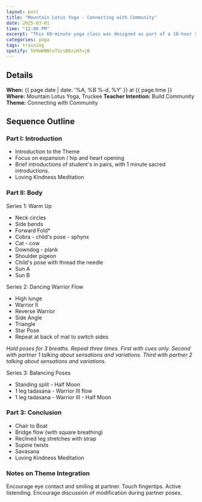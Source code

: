 ```yaml
---
layout: post
title: "Mountain Lotus Yoga - Connecting with Community"
date: 2025-03-01
time: "12:00 PM" 
excerpt: "This 60-minute yoga class was designed as part of a 10-hour yoga training course on the Art of Intuitive Sequencing. The theme of this class is Connecting with Community"
categories: yoga
tags: training
spotify: 5V9mKNNloT1csB8ziH7vjB
---
```



## Details

**When:** {{ page.date | date: '%A, %B %-d, %Y' }} at {{ page.time }}     
**Where:** Mountain Lotus Yoga, Truckee 
**Teacher Intention:** Build Community   
**Theme:** Connecting with Community  

## Sequence Outline

### Part I: Introduction

* Introduction to the Theme 
* Focus on expansion / hip and heart opening
* Brief introductions of student's in pairs, with 1 minute sacred introductions.
* Loving Kindness Meditation

### Part II: Body

Series 1: Warm Up

* Neck circles
* Side bends
* Forward Fold*
* Cobra - child's pose - sphynx
* Cat - cow 
* Downdog - plank
* Shoulder pigeon
* Child's pose with thread the needle
* Sun A
* Sun B

Series 2: Dancing Warrior Flow 

* High lunge
* Warrior II
* Reverse Warrior
* Side Angle
* Triangle
* Star Pose
* Repeat at back of mat to switch sides

_Hold poses for 3 breaths. Repeat three times. First with cues only. Second with partner 1 talking about sensations and variations. Third with partner 2 talking about sensations and variations._

Series 3: Balancing Poses

* Standing split - Half Moon
* 1 leg tadasana - Warrior III flow
* 1 leg tadasana - Warrior III - Half Moon

### Part 3: Conclusion

* Chair to Boat
* Bridge flow (with square breathing)
* Reclined leg stretches with strap
* Supine twists
* Savasana
* Loving Kindness Meditation

### Notes on Theme Integration

Encourage eye contact and smiling at partner. Touch fingertips. Active listending. Encourage discussion of modification during partner poses.

   



